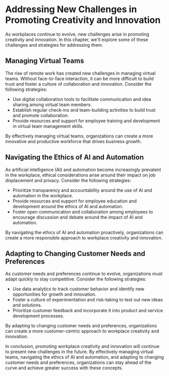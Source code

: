 Addressing New Challenges in Promoting Creativity and Innovation
==============================================================================================

As workplaces continue to evolve, new challenges arise in promoting creativity and innovation. In this chapter, we'll explore some of these challenges and strategies for addressing them.

Managing Virtual Teams
----------------------

The rise of remote work has created new challenges in managing virtual teams. Without face-to-face interaction, it can be more difficult to build trust and foster a culture of collaboration and innovation. Consider the following strategies:

* Use digital collaboration tools to facilitate communication and idea sharing among virtual team members.
* Establish regular check-ins and team-building activities to build trust and promote collaboration.
* Provide resources and support for employee training and development in virtual team management skills.

By effectively managing virtual teams, organizations can create a more innovative and productive workforce that drives business growth.

Navigating the Ethics of AI and Automation
------------------------------------------

As artificial intelligence (AI) and automation become increasingly prevalent in the workplace, ethical considerations arise around their impact on job displacement and privacy. Consider the following strategies:

* Prioritize transparency and accountability around the use of AI and automation in the workplace.
* Provide resources and support for employee education and development around the ethics of AI and automation.
* Foster open communication and collaboration among employees to encourage discussion and debate around the impact of AI and automation.

By navigating the ethics of AI and automation proactively, organizations can create a more responsible approach to workplace creativity and innovation.

Adapting to Changing Customer Needs and Preferences
---------------------------------------------------

As customer needs and preferences continue to evolve, organizations must adapt quickly to stay competitive. Consider the following strategies:

* Use data analytics to track customer behavior and identify new opportunities for growth and innovation.
* Foster a culture of experimentation and risk-taking to test out new ideas and solutions.
* Prioritize customer feedback and incorporate it into product and service development processes.

By adapting to changing customer needs and preferences, organizations can create a more customer-centric approach to workplace creativity and innovation.

In conclusion, promoting workplace creativity and innovation will continue to present new challenges in the future. By effectively managing virtual teams, navigating the ethics of AI and automation, and adapting to changing customer needs and preferences, organizations can stay ahead of the curve and achieve greater success with these concepts.
